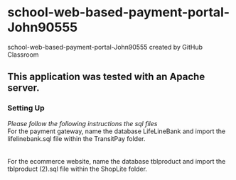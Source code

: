 # school-web-based-payment-portal-John90555
school-web-based-payment-portal-John90555 created by GitHub Classroom
## This application was tested with an Apache server.
### Setting Up
*Please follow the following instructions the sql files* <br/>
For the payment gateway, name the database LifeLineBank and import the lifelinebank.sql file within the TransitPay folder.<br/>
<br/>
<br/>
For the ecommerce website, name the database tblproduct and import the tblproduct (2).sql file within the ShopLite folder.
